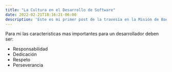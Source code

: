 ```yaml
---
title: "La Cultura en el Desarrollo de Software"
date: 2022-02-21T18:16:21-06:00
description: 'Este es mi primer post de la travesía en la Misión de Backend con Node JS de Launch X.'
---
```



Para mi las caracteristicas mas importantes para un desarrollador deben ser:
- Responsabilidad
- Dedicación
- Respeto
- Perseverancia

